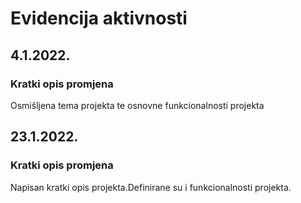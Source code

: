 # Evidencija aktivnosti

## 4.1.2022.
### Kratki opis promjena
Osmišljena tema projekta te osnovne funkcionalnosti projekta

## 23.1.2022.
### Kratki opis promjena
Napisan kratki opis projekta.Definirane su i funkcionalnosti projekta.
